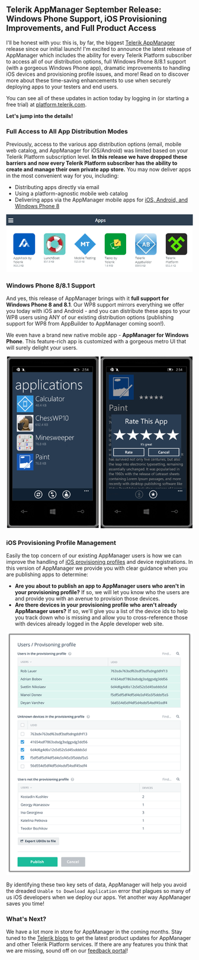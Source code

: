 ## Telerik AppManager September Release: Windows Phone Support, iOS Provisioning Improvements, and Full Product Access

I'll be honest with you: this is, by far, the biggest [Telerik AppManager](http://www.telerik.com/appmanager) release since our initial launch! I'm excited to announce the latest release of AppManager which includes the ability for every Telerik Platform subscriber to access all of our distribution options, full Windows Phone 8/8.1 support (with a gorgeous Windows Phone app), dramatic improvements to handling iOS devices and provisioning profile issues, and more! Read on to discover more about these time-saving enhancements to use when securely deploying apps to your testers and end users.

You can see all of these updates in action today by logging in (or starting a free trial) at [platform.telerik.com](https://platform.telerik.com/).

**Let's jump into the details!**

### Full Access to All App Distribution Modes

Previously, access to the various app distribution options (email, mobile web catalog, and AppManager for iOS/Android) was limited based on your Telerik Platform subscription level. **In this release we have dropped these barriers and now every Telerik Platform subscriber has the ability to create and manage their own private app store.** You may now deliver apps in the most convenient way for you, including:

- Distributing apps directly via email
- Using a platform-agnostic mobile web catalog
- Delivering apps via the AppManager mobile apps for [iOS, Android, and Windows Phone 8](http://docs.telerik.com/platform/appmanager/getting-started/getting-appmanager-mobile-app)

![appmanager distribution options](distribution_12.png)

### Windows Phone 8/8.1 Support

And yes, this release of AppManager brings with it **full support for Windows Phone 8 and 8.1**. Our WP8 support mirrors everything we offer you today with iOS and Android - and you can distribute these apps to your WP8 users using ANY of our existing distribution options (publishing support for WP8 from AppBuilder to AppManager coming soon!).

We even have a brand new native mobile app - **AppManager for Windows Phone**. This feature-rich app is customized with a gorgeous metro UI that will surely delight your users.

![appmanager for windows phone 8](wp8_12.png)

### iOS Provisioning Profile Management

Easily the top concern of our existing AppManager users is how we can improve the handling of [iOS provisioning profiles](http://blogs.telerik.com/appbuilder/posts/13-10-28/how-to-create-and-import-an-ios-provisioning-profile-using-the-icenium-extension-for-visual-studio) and device registrations. In this version of AppManager we provide you with clear guidance when you are publishing apps to determine:

- **Are you about to publish an app to AppManager users who aren't in your provisioning profile?** If so, we will let you know who the users are and provide you with an avenue to provision those devices.
- **Are there devices in your provisioning profile who aren't already AppManager users?** If so, we'll give you a list of the device ids to help you track down who is missing and allow you to cross-reference those with devices already logged in the Apple developer web site.

![ios provisioning profiles](ios_12.png)

By identifying these two key sets of data, AppManager will help you avoid the dreaded `Unable to Download Application` error that plagues so many of us iOS developers when we deploy our apps. Yet another way AppManager saves you time!

### What's Next?

We have a lot more in store for AppManager in the coming months. Stay tuned to the [Telerik blogs](http://blogs.telerik.com/) to get the latest product updates for AppManager and other Telerik Platform services. If there are any features you think that we are missing, sound off on our [feedback portal](http://feedback.telerik.com/Project/129)!